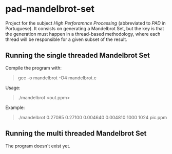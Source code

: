 # pad-mandelbrot-set

Project for the subject *High Perforamnce Processing* (abbreviated to *PAD* in Portuguese). It consists on generating a Mandelbrot Set, but the key is that the generation must happen in a thread-based methodology, where each thread will be responsible for a given subset of the result.

## Running the single threaded Mandelbrot Set

Compile the program with:

> gcc -o mandelbrot -O4 mandelbrot.c

Usage:

> ./mandelbrot <xmin> <xmax> <ymin> <ymax> <maxiter> <xres> <out.ppm>

Example:

> ./mandelbrot 0.27085 0.27100 0.004640 0.004810 1000 1024 pic.ppm

## Running the multi threaded Mandelbrot Set

The program doesn't exist yet.
